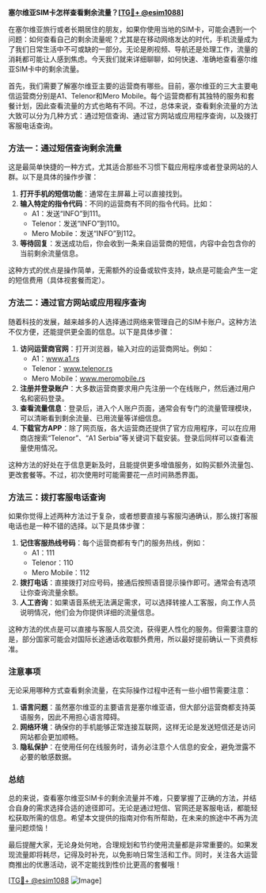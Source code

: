 **塞尔维亚SIM卡怎样查看剩余流量？[[TG💪+ @esim1088](https://t.me/s/esim1088)]**

在塞尔维亚旅行或者长期居住的朋友，如果你使用当地的SIM卡，可能会遇到一个问题：如何查看自己的剩余流量呢？尤其是在移动网络发达的时代，手机流量成为了我们日常生活中不可或缺的一部分。无论是刷视频、导航还是处理工作，流量的消耗都可能让人感到焦虑。今天我们就来详细聊聊，如何快速、准确地查看塞尔维亚SIM卡中的剩余流量。

首先，我们需要了解塞尔维亚主要的运营商有哪些。目前，塞尔维亚的三大主要电信运营商分别是A1、Telenor和Mero Mobile。每个运营商都有其独特的服务和套餐计划，因此查看流量的方式也略有不同。不过，总体来说，查看剩余流量的方法大致可以分为几种方式：通过短信查询、通过官方网站或应用程序查询，以及拨打客服电话查询。

### 方法一：通过短信查询剩余流量

这是最简单快捷的一种方式，尤其适合那些不习惯下载应用程序或者登录网站的人群。以下是具体的操作步骤：

1. **打开手机的短信功能**：通常在主屏幕上可以直接找到。
2. **输入特定的指令代码**：不同的运营商有不同的指令代码。比如：
   - A1：发送“INFO”到111。
   - Telenor：发送“INFO”到110。
   - Mero Mobile：发送“INFO”到112。
3. **等待回复**：发送成功后，你会收到一条来自运营商的短信，内容中会包含你的当前剩余流量信息。

这种方式的优点是操作简单，无需额外的设备或软件支持，缺点是可能会产生一定的短信费用（具体视套餐而定）。

### 方法二：通过官方网站或应用程序查询

随着科技的发展，越来越多的人选择通过网络来管理自己的SIM卡账户。这种方法不仅方便，还能提供更全面的信息。以下是具体步骤：

1. **访问运营商官网**：打开浏览器，输入对应的运营商网址。例如：
   - A1：www.a1.rs
   - Telenor：www.telenor.rs
   - Mero Mobile：www.meromobile.rs
2. **注册并登录账户**：大多数运营商要求用户先注册一个在线账户，然后通过用户名和密码登录。
3. **查看流量信息**：登录后，进入个人账户页面，通常会有专门的流量管理模块，可以清晰看到剩余流量、已用流量等详细信息。
4. **下载官方APP**：除了网页版，各大运营商还提供了官方应用程序，可以在应用商店搜索“Telenor”、“A1 Serbia”等关键词下载安装。登录后同样可以查看流量使用情况。

这种方法的好处在于信息更新及时，且能提供更多增值服务，如购买额外流量包、更改套餐等。不过，初次使用时可能需要花一点时间熟悉界面。

### 方法三：拨打客服电话查询

如果你觉得上述两种方法过于复杂，或者想要直接与客服沟通确认，那么拨打客服电话也是一种不错的选择。以下是具体步骤：

1. **记住客服热线号码**：每个运营商都有专门的服务热线，例如：
   - A1：111
   - Telenor：110
   - Mero Mobile：112
2. **拨打电话**：直接拨打对应号码，接通后按照语音提示操作即可。通常会有选项让你查询流量余额。
3. **人工咨询**：如果语音系统无法满足需求，可以选择转接人工客服，向工作人员说明情况，他们会为你提供详细的流量信息。

这种方法的优点是可以直接与客服人员交流，获得更人性化的服务。但需要注意的是，部分国家可能会对国际长途通话收取额外费用，所以最好提前确认一下资费标准。

### 注意事项

无论采用哪种方式查看剩余流量，在实际操作过程中还有一些小细节需要注意：

1. **语言问题**：虽然塞尔维亚的主要语言是塞尔维亚语，但大部分运营商都支持英语服务，因此不用担心语言障碍。
2. **网络环境**：确保你的手机能够正常连接互联网，这样无论是发送短信还是访问网站都会更加顺畅。
3. **隐私保护**：在使用任何在线服务时，请务必注意个人信息的安全，避免泄露不必要的敏感数据。

### 总结

总的来说，查看塞尔维亚SIM卡的剩余流量并不难，只要掌握了正确的方法，并结合自身的需求选择合适的途径即可。无论是通过短信、官网还是客服电话，都能轻松获取所需的信息。希望本文提供的指南对你有所帮助，在未来的旅途中不再为流量问题烦恼！

最后提醒大家，无论身处何地，合理规划和节约使用流量都是非常重要的。如果发现流量即将耗尽，记得及时补充，以免影响日常生活和工作。同时，关注各大运营商推出的优惠活动，说不定能找到性价比更高的套餐哦！

[[TG💪+ @esim1088](https://t.me/s/esim1088) ![Image](https://i.postimg.cc/4NQfJmqS/Snipaste-2025-05-13-00-14-12.png)]